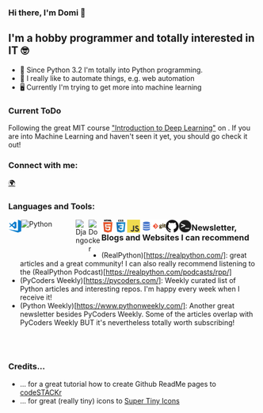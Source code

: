 ### Hi there, I'm Domi 👋

## I'm a hobby programmer and totally interested in IT 🤓
- 🐍 Since Python 3.2 I'm totally into Python programming.
- 🤖 I really like to automate things, e.g. web automation
- 🖥 Currently I'm trying to get more into machine learning

### Current ToDo
Following the great MIT course ["Introduction to Deep Learning"](https://www.youtube.com/watch?v=5tvmMX8r_OM) on <img alt="" width="12px" src="https://camo.githubusercontent.com/d54e97f5edde790381f7e62b217410df33e066a0dc8f692f2fc6b25fc1768b0c/68747470733a2f2f6564656e742e6769746875622e696f2f537570657254696e7949636f6e732f696d616765732f7376672f796f75747562652e737667">. If you are into Machine Learning and haven't seen it yet, you should go check it out!

### Connect with me:


[🌍][website]
[<img alt="" width="22px" src="https://camo.githubusercontent.com/c8a9c5b414cd812ad6a97a46c29af67239ddaeae08c41724ff7d945fb4c047e5/68747470733a2f2f6564656e742e6769746875622e696f2f537570657254696e7949636f6e732f696d616765732f7376672f6c696e6b6564696e2e737667" />][linkedin]

### Languages and Tools:
<img align="left" alt="Visual Studio Code" width="26px" src="https://raw.githubusercontent.com/github/explore/80688e429a7d4ef2fca1e82350fe8e3517d3494d/topics/visual-studio-code/visual-studio-code.png" />
<img align="left" alt="Python" width="110px" src="https://www.python.org/static/community_logos/python-logo-generic.svg" />
<img align="left" alt="Django" width="26px" src="https://camo.githubusercontent.com/a499f82c059b2fd21339974a9a7dfe2b72180faa14c9d420c02806c2e9b4362e/68747470733a2f2f6564656e742e6769746875622e696f2f537570657254696e7949636f6e732f696d616765732f7376672f646a616e676f70726f6a6563742e737667" />
<img align="left" alt="Docker" width="26px" src="https://camo.githubusercontent.com/b9279edfece526123a96af67ea002acdd47e84e5ad05126faa08ab3332f8a9ef/68747470733a2f2f6564656e742e6769746875622e696f2f537570657254696e7949636f6e732f696d616765732f7376672f646f636b65722e737667" />
<img align="left" alt="HTML5" width="26px" src="https://raw.githubusercontent.com/github/explore/80688e429a7d4ef2fca1e82350fe8e3517d3494d/topics/html/html.png" />
<img align="left" alt="CSS3" width="26px" src="https://raw.githubusercontent.com/github/explore/80688e429a7d4ef2fca1e82350fe8e3517d3494d/topics/css/css.png" />
<img align="left" alt="JavaScript" width="26px" src="https://raw.githubusercontent.com/github/explore/80688e429a7d4ef2fca1e82350fe8e3517d3494d/topics/javascript/javascript.png" />
<img align="left" alt="SQL" width="26px" src="https://raw.githubusercontent.com/github/explore/80688e429a7d4ef2fca1e82350fe8e3517d3494d/topics/sql/sql.png" />
<img align="left" alt="Git" width="26px" src="https://raw.githubusercontent.com/github/explore/80688e429a7d4ef2fca1e82350fe8e3517d3494d/topics/git/git.png" />
<img align="left" alt="GitHub" width="26px" src="https://raw.githubusercontent.com/github/explore/78df643247d429f6cc873026c0622819ad797942/topics/github/github.png" />
<img align="left" alt="Terminal" width="26px" src="https://raw.githubusercontent.com/github/explore/80688e429a7d4ef2fca1e82350fe8e3517d3494d/topics/terminal/terminal.png" />

### Newsletter, Blogs and Websites I can recommend
- (RealPython)[https://realpython.com/]: great articles and a great community! I can also really recommend listening to the (RealPython Podcast)[https://realpython.com/podcasts/rpp/]
- (PyCoders Weekly)[https://pycoders.com/]: Weekly curated list of Python articles and interesting repos. I'm happy every week when I receive it!
- (Python Weekly)[https://www.pythonweekly.com/]: Another great newsletter besides PyCoders Weekly. Some of the articles overlap with PyCoders Weekly BUT it's nevertheless totally worth subscribing!

<br/>
<br/>

### Credits... 
- ... for a great tutorial how to create Github ReadMe pages to [codeSTACKr](https://github.com/codeSTACKr)
- ... for great (really tiny) icons to [Super Tiny Icons](https://github.com/edent/SuperTinyIcons)



[website]: https://d0m1987.github.io/
[linkedin]: https://www.linkedin.com/in/dominicbuehler